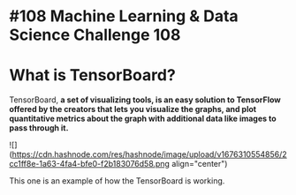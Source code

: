 # #108 Machine Learning & Data Science Challenge 108

# What is TensorBoard?

TensorBoard, **a set of visualizing tools, is an easy solution to TensorFlow offered by the creators that lets you visualize the graphs, and plot quantitative metrics about the graph with additional data like images to pass through it.**

![](https://cdn.hashnode.com/res/hashnode/image/upload/v1676310554856/2cc1ff8e-1a63-4fa4-bfe0-f2b183076d58.png align="center")

This one is an example of how the TensorBoard is working.